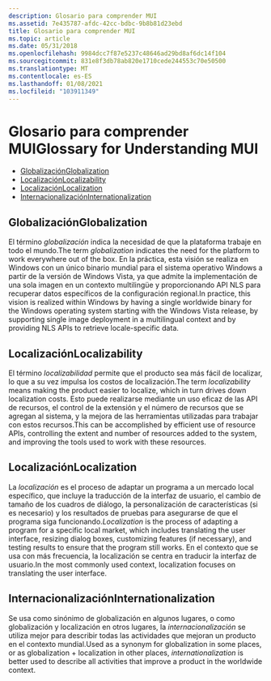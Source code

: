 ```yaml
---
description: Glosario para comprender MUI
ms.assetid: 7e435787-afdc-42cc-bdbc-9b8b81d23ebd
title: Glosario para comprender MUI
ms.topic: article
ms.date: 05/31/2018
ms.openlocfilehash: 9984dcc7f87e5237c48646ad29bd8af6dc14f104
ms.sourcegitcommit: 831e8f3db78ab820e1710cede244553c70e50500
ms.translationtype: MT
ms.contentlocale: es-ES
ms.lasthandoff: 01/08/2021
ms.locfileid: "103911349"
---
```

# <a name="glossary-for-understanding-mui"></a><span data-ttu-id="23b5e-103">Glosario para comprender MUI</span><span class="sxs-lookup"><span data-stu-id="23b5e-103">Glossary for Understanding MUI</span></span>

-   [<span data-ttu-id="23b5e-104">Globalización</span><span class="sxs-lookup"><span data-stu-id="23b5e-104">Globalization</span></span>](#globalization)
-   [<span data-ttu-id="23b5e-105">Localización</span><span class="sxs-lookup"><span data-stu-id="23b5e-105">Localizability</span></span>](#localizability)
-   [<span data-ttu-id="23b5e-106">Localización</span><span class="sxs-lookup"><span data-stu-id="23b5e-106">Localization</span></span>](#localization)
-   [<span data-ttu-id="23b5e-107">Internacionalización</span><span class="sxs-lookup"><span data-stu-id="23b5e-107">Internationalization</span></span>](#internationalization)

## <a name="globalization"></a><span data-ttu-id="23b5e-108">Globalización</span><span class="sxs-lookup"><span data-stu-id="23b5e-108">Globalization</span></span>

<span data-ttu-id="23b5e-109">El término *globalización* indica la necesidad de que la plataforma trabaje en todo el mundo.</span><span class="sxs-lookup"><span data-stu-id="23b5e-109">The term *globalization* indicates the need for the platform to work everywhere out of the box.</span></span> <span data-ttu-id="23b5e-110">En la práctica, esta visión se realiza en Windows con un único binario mundial para el sistema operativo Windows a partir de la versión de Windows Vista, ya que admite la implementación de una sola imagen en un contexto multilingüe y proporcionando API NLS para recuperar datos específicos de la configuración regional.</span><span class="sxs-lookup"><span data-stu-id="23b5e-110">In practice, this vision is realized within Windows by having a single worldwide binary for the Windows operating system starting with the Windows Vista release, by supporting single image deployment in a multilingual context and by providing NLS APIs to retrieve locale-specific data.</span></span>

## <a name="localizability"></a><span data-ttu-id="23b5e-111">Localización</span><span class="sxs-lookup"><span data-stu-id="23b5e-111">Localizability</span></span>

<span data-ttu-id="23b5e-112">El término *localizabilidad* permite que el producto sea más fácil de localizar, lo que a su vez impulsa los costos de localización.</span><span class="sxs-lookup"><span data-stu-id="23b5e-112">The term *localizability* means making the product easier to localize, which in turn drives down localization costs.</span></span> <span data-ttu-id="23b5e-113">Esto puede realizarse mediante un uso eficaz de las API de recursos, el control de la extensión y el número de recursos que se agregan al sistema, y la mejora de las herramientas utilizadas para trabajar con estos recursos.</span><span class="sxs-lookup"><span data-stu-id="23b5e-113">This can be accomplished by efficient use of resource APIs, controlling the extent and number of resources added to the system, and improving the tools used to work with these resources.</span></span>

## <a name="localization"></a><span data-ttu-id="23b5e-114">Localización</span><span class="sxs-lookup"><span data-stu-id="23b5e-114">Localization</span></span>

<span data-ttu-id="23b5e-115">La *localización* es el proceso de adaptar un programa a un mercado local específico, que incluye la traducción de la interfaz de usuario, el cambio de tamaño de los cuadros de diálogo, la personalización de características (si es necesario) y los resultados de pruebas para asegurarse de que el programa siga funcionando.</span><span class="sxs-lookup"><span data-stu-id="23b5e-115">*Localization* is the process of adapting a program for a specific local market, which includes translating the user interface, resizing dialog boxes, customizing features (if necessary), and testing results to ensure that the program still works.</span></span> <span data-ttu-id="23b5e-116">En el contexto que se usa con más frecuencia, la localización se centra en traducir la interfaz de usuario.</span><span class="sxs-lookup"><span data-stu-id="23b5e-116">In the most commonly used context, localization focuses on translating the user interface.</span></span>

## <a name="internationalization"></a><span data-ttu-id="23b5e-117">Internacionalización</span><span class="sxs-lookup"><span data-stu-id="23b5e-117">Internationalization</span></span>

<span data-ttu-id="23b5e-118">Se usa como sinónimo de globalización en algunos lugares, o como globalización y localización en otros lugares, la *internacionalización* se utiliza mejor para describir todas las actividades que mejoran un producto en el contexto mundial.</span><span class="sxs-lookup"><span data-stu-id="23b5e-118">Used as a synonym for globalization in some places, or as globalization + localization in other places, *internationalization* is better used to describe all activities that improve a product in the worldwide context.</span></span>

 

 



